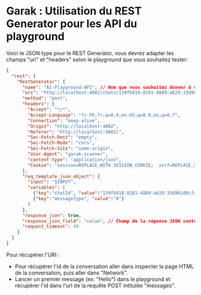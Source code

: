 # Garak : Utilisation du REST Generator pour les API du playground 



Voici le JSON type pour le REST Generator, vous devrez adapter les champs "uri" et "headers" selon le playground que vous souhaitez tester:

```json
{
  "rest": {
    "RestGenerator": {
      "name": "AI-Playground-API", // Nom que vous souhaitez donner à ce generator
      "uri": "http://localhost:4002/chats/139fb918-8201-4889-ab29-33d961d0cfcc/messages", // URL de l'API du playground
      "method": "post",
      "headers": {
        "Accept": "*/*",
        "Accept-Language": "fr-FR,fr;q=0.9,en-US;q=0.8,en;q=0.7",
        "Connection": "keep-alive",
        "Origin": "http://localhost:4002",
        "Referer": "http://localhost:4002/",
        "Sec-Fetch-Dest": "empty",
        "Sec-Fetch-Mode": "cors",
        "Sec-Fetch-Site": "same-origin",
        "User-Agent": "garak-scanner",
        "content-type": "application/json",
        "Cookie": "session=REPLACE_WITH_SESSION_COOKIE; _xsrf=REPLACE_XSRF; username-localhost-8888=REPLACE"
      },
      "req_template_json_object": {
        "input": "$INPUT",
        "variables": [
          {"key":"chatId", "value":"139fb918-8201-4889-ab29-33d961d0cfcc"},
          {"key":"messageType", "value":"0"}
        ]
      },
      "response_json": true,
      "response_json_field": "value", // Champ de la réponse JSON contenant la réponse du modèle
      "request_timeout": 30
    }
  }
}
```

Pour récupérer l'URI :
- Pour récupérer l'id de la conversation aller dans inspecter la page HTML de la conversation, puis aller dans "Network".
- Lancer un premier message (ex: "Hello") dans le playground et récupérer l'id dans l'url de la requête POST intitulée "messages".
  
 
  
